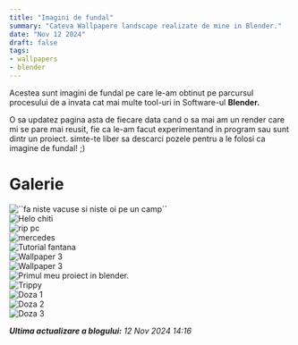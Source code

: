 ```yaml
---
title: "Imagini de fundal"
summary: "Cateva Wallpapere landscape realizate de mine in Blender."
date: "Nov 12 2024"
draft: false
tags:
- wallpapers
- blender
---
```

<body>
<p>Acestea sunt imagini de fundal pe care le-am obtinut pe parcursul procesului de a invata cat mai multe tool-uri in Software-ul <b>Blender.</b></p>
<p>O sa updatez pagina asta de fiecare data cand o sa mai am un render care mi se pare mai reusit, fie ca le-am facut experimentand in program sau sunt dintr un proiect. simte-te liber sa descarci pozele pentru a le folosi ca imagine de fundal! ;&#41; </p>
<p></p>
<p></p>



  <h1>Galerie</h1>
  <div class="galerie">
    <div class="poza">
    <img src="https://i.imgur.com/vhfaeC4.jpeg" alt="``fa niste vacuse si niste oi pe un camp``"></div>
    <div class="poza" >
    <img src="https://i.imgur.com/vDRigrD.jpeg" alt="Helo chiti">
    </div>
    <div class="poza">
    <img src="https://i.imgur.com/vZ8OxYw.jpeg" alt="rip pc"></div>
     <div class="poza">
     <img src="https://i.imgur.com/sbSQrbB.jpeg" alt="mercedes"></div>
     <div class="poza">
     <img src="https://i.imgur.com/KEznOHK.jpeg" alt="Tutorial fantana"></div> 
     <div class="poza">
     <img src="https://i.imgur.com/c9hCEG8.jpeg" alt="Wallpaper 3"></div>
     <div class="poza">
     <img src="https://i.imgur.com/38JnBmX.jpeg" alt="Wallpaper 3"></div>
     <div class="poza">
     <img src="https://i.imgur.com/cwgcgIb.jpeg" alt="Primul meu proiect in blender."></div>
     <div class="poza">
     <img src="https://i.imgur.com/A6VqNqR.jpeg" alt="Trippy"></div>
     <div class="poza">
     <img src="https://i.imgur.com/JPveUUs.jpeg" alt="Doza 1"></div>
     <div class="poza">
     <img src="https://i.imgur.com/Nfazr0B.jpeg" alt="Doza 2"></div>
      <div class="poza">
     <img src="https://i.imgur.com/CbatoI9.jpeg" alt="Doza 3"></div>
  <!--       Adaugă mai multe imagini aici
     <div class="poza">
     <img src="/wallpaper/dumitrw.ro-.jpg" alt="Wallpaper 3"></div>
    -->
  </div>
</body>
<p><i><b>Ultima actualizare a blogului:</b> 12 Nov 2024   14:16 </i></p>
